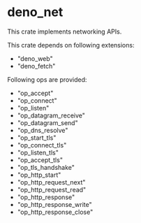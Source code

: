 # deno_net

This crate implements networking APIs.

This crate depends on following extensions:

- "deno_web"
- "deno_fetch"

Following ops are provided:

- "op_accept"
- "op_connect"
- "op_listen"
- "op_datagram_receive"
- "op_datagram_send"
- "op_dns_resolve"
- "op_start_tls"
- "op_connect_tls"
- "op_listen_tls"
- "op_accept_tls"
- "op_tls_handshake"
- "op_http_start"
- "op_http_request_next"
- "op_http_request_read"
- "op_http_response"
- "op_http_response_write"
- "op_http_response_close"
